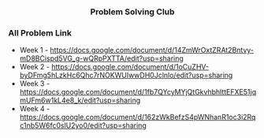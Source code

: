 <h3 align="center"> Problem Solving Club </h3>

### All Problem Link

- Week 1 - https://docs.google.com/document/d/14ZmWrOxtZRAt2Bntvy-mD8BCispd5VG_g-wQRpPXTTA/edit?usp=sharing 
- Week 2 - https://docs.google.com/document/d/1oCuZHV-byDFmg5hLzkHc6Qhc7rNOKWUIwwDH0Jclnlo/edit?usp=sharing
- Week 3 - https://docs.google.com/document/d/1fb7QYcyMYjQtGkvhbhlttEFXE51jqmUFm6w1kL4e8_k/edit?usp=sharing
- Week 4 - https://docs.google.com/document/d/162zWkBefzS4pWNhanR1oc3i2Rqc1nb5W6fc0slU2yo0/edit?usp=sharing

